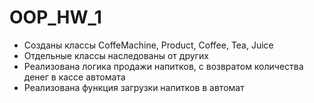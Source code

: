 # OOP_HW_1
- Созданы классы CoffeMachine, Product, Coffee, Tea, Juice
- Отдельные классы наследованы от других
- Реализована логика продажи напитков, с возвратом количества денег в кассе автомата
- Реализована функция загрузки напитков в автомат
